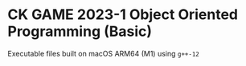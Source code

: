CK GAME 2023-1 Object Oriented Programming (Basic)
==================================================
Executable files built on macOS ARM64 (M1) using `g++-12`
